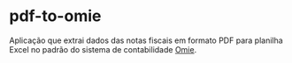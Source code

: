 # pdf-to-omie

Aplicação que extrai dados das notas fiscais em formato PDF para planilha Excel no padrão do sistema de contabilidade [Omie][OMIE].



[OMIE]: <https://www.omie.com.br>
